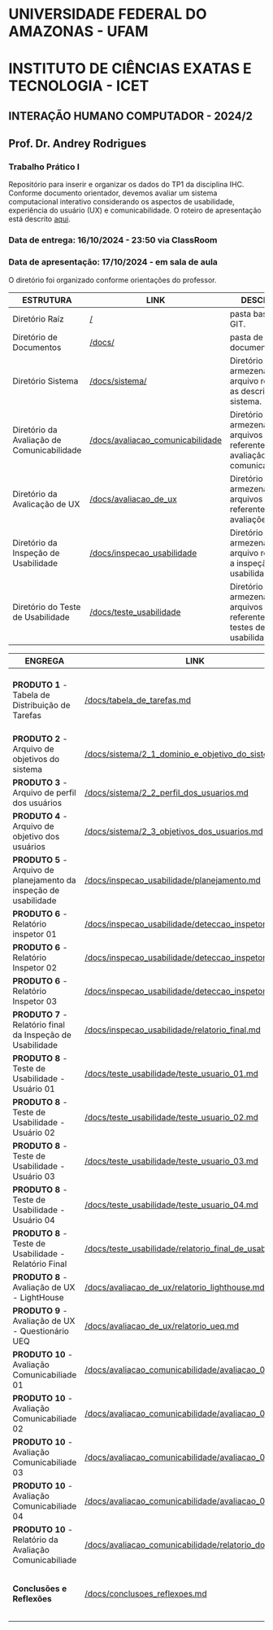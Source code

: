 # UNIVERSIDADE FEDERAL DO AMAZONAS - UFAM
# INSTITUTO DE CIÊNCIAS EXATAS E TECNOLOGIA - ICET
## INTERAÇÃO HUMANO COMPUTADOR - 2024/2
## Prof. Dr. Andrey Rodrigues
### Trabalho Prático I

Repositório para inserir e organizar os dados do TP1 da disciplina IHC.
Conforme documento orientador, devemos avaliar um sistema computacional interativo considerando os aspectos de usabilidade, 
experiência do usuário (UX) e comunicabilidade.
O roteiro de apresentação está descrito [aqui](https://github.com/alexandreggoncalves/IHC_2024_2_prof_Andrey/blob/main/docs/tp1_ihc.pdf).

### Data de entrega: 16/10/2024 - 23:50 via ClassRoom
### Data de apresentação: 17/10/2024 - em sala de aula


O diretório foi organizado conforme orientações do professor.

| **ESTRUTURA**                                    | **LINK** | **DESCRIÇÃO** |
| ---                                              | ---      | ---           |
| Diretório Raíz                                   | [/](https://github.com/alexandreggoncalves/IHC_2024_2_prof_Andrey) | pasta base no GIT. |
| Diretório de Documentos                          | [/docs/](https://github.com/alexandreggoncalves/IHC_2024_2_prof_Andrey/tree/main/docs) | pasta de documentos. |
| Diretório Sistema                                | [/docs/sistema/](https://github.com/alexandreggoncalves/IHC_2024_2_prof_Andrey/tree/main/docs/sistema) | Diretório para armezenar arquivo referente as descrições do sistema. |
| Diretório da Avaliação de Comunicabilidade       | [/docs/avaliacao_comunicabilidade](https://github.com/alexandreggoncalves/IHC_2024_2_prof_Andrey/tree/main/docs/avaliacao_comunicabilidade) | Diretório para armezenar arquivos referente a avaliação de comunicabilidade. |
| Diretório da Avalicação de UX                    | [/docs/avaliacao_de_ux](https://github.com/alexandreggoncalves/IHC_2024_2_prof_Andrey/tree/main/docs/avaliacao_de_ux) | Diretório para armezenar arquivos referente as avaliações de UX. |
| Diretório da Inspeção de Usabilidade             | [/docs/inspecao_usabilidade](https://github.com/alexandreggoncalves/IHC_2024_2_prof_Andrey/tree/main/docs/inspecao_usabilidade) | Diretório para armezenar arquivo referente a inspeção de usabilidade. |
| Diretório do Teste de Usabilidade                | [/docs/teste_usabilidade](https://github.com/alexandreggoncalves/IHC_2024_2_prof_Andrey/tree/main/docs/teste_usabilidade) | Diretório para armezenar arquivos referente aos testes de usabilidade. |

| **ENGREGA**                                                        | **LINK** | **DESCRIÇÃO** |
| ---                                                                | ---      | ---           |
| **PRODUTO 1** - Tabela de Distribuição de Tarefas                  | [/docs/tabela_de_tarefas.md](https://github.com/alexandreggoncalves/IHC_2024_2_prof_Andrey/blob/main/docs/tabela_de_tarefas.md) | Tabela que descreve o que cada integrante realizou e o tempo no trabalho TP1. |
| **PRODUTO 2** - Arquivo de objetivos do sistema                    | [/docs/sistema/2_1_dominio_e_objetivo_do_sistema.md](https://github.com/alexandreggoncalves/IHC_2024_2_prof_Andrey/blob/main/docs/sistema/2_1_dominio_e_objetivo_do_sistema.md) | Objetos do sistema. |
| **PRODUTO 3** - Arquivo de perfil dos usuários                     | [/docs/sistema/2_2_perfil_dos_usuarios.md](https://github.com/alexandreggoncalves/IHC_2024_2_prof_Andrey/blob/main/docs/sistema/2_2_perfil_dos_usuarios.md) | Perfil dos usuários que serão avaliados. |
| **PRODUTO 4** - Arquivo de objetivo dos usuários                   | [/docs/sistema/2_3_objetivos_dos_usuarios.md](https://github.com/alexandreggoncalves/IHC_2024_2_prof_Andrey/blob/main/docs/sistema/2_3_objetivos_dos_usuarios.md) | Objetivo dos usuários no avaliados. |
| **PRODUTO 5** - Arquivo de planejamento da inspeção de usabilidade | [/docs/inspecao_usabilidade/planejamento.md](https://github.com/alexandreggoncalves/IHC_2024_2_prof_Andrey/blob/main/docs/inspecao_usabilidade/planejamento.md) | Planejamento da inspeção de usabilidade. |
| **PRODUTO 6** - Relatório inspetor 01                              | [/docs/inspecao_usabilidade/deteccao_inspetor_01.md](https://github.com/alexandreggoncalves/IHC_2024_2_prof_Andrey/blob/main/docs/inspecao_usabilidade/deteccao_inspetor_01.md) | Relatório de inspeção. |
| **PRODUTO 6** - Relatório Inspetor 02                              | [/docs/inspecao_usabilidade/deteccao_inspetor_02.md](https://github.com/alexandreggoncalves/IHC_2024_2_prof_Andrey/blob/main/docs/inspecao_usabilidade/deteccao_inspetor_02.md) | Relatório de inspeção. |
| **PRODUTO 6** - Relatório Inspetor 03                              | [/docs/inspecao_usabilidade/deteccao_inspetor_03.md](https://github.com/alexandreggoncalves/IHC_2024_2_prof_Andrey/blob/main/docs/inspecao_usabilidade/deteccao_inspetor_03.md) | Relatório de inspeção. |
| **PRODUTO 7** - Relatório final da Inspeção de Usabilidade         | [/docs/inspecao_usabilidade/relatorio_final.md](https://github.com/alexandreggoncalves/IHC_2024_2_prof_Andrey/blob/main/docs/inspecao_usabilidade/relatorio_final.md) | Relatório final da Inspeção de Usabilidade. |
| **PRODUTO 8** - Teste de Usabilidade - Usuário 01                  | [/docs/teste_usabilidade/teste_usuario_01.md](https://github.com/alexandreggoncalves/IHC_2024_2_prof_Andrey/blob/main/docs/teste_usabilidade/teste_usuario_01.md) | Teste de usabilidade aplicado no usuário 01. |
| **PRODUTO 8** - Teste de Usabilidade - Usuário 02                  | [/docs/teste_usabilidade/teste_usuario_02.md](https://github.com/alexandreggoncalves/IHC_2024_2_prof_Andrey/blob/main/docs/teste_usabilidade/teste_usuario_02.md) | Teste de usabilidade aplicado no usuário 02. |
| **PRODUTO 8** - Teste de Usabilidade - Usuário 03                  | [/docs/teste_usabilidade/teste_usuario_03.md](https://github.com/alexandreggoncalves/IHC_2024_2_prof_Andrey/blob/main/docs/teste_usabilidade/teste_usuario_03.md) | Teste de usabilidade aplicado no usuário 03. |
| **PRODUTO 8** - Teste de Usabilidade - Usuário 04                  | [/docs/teste_usabilidade/teste_usuario_04.md](https://github.com/alexandreggoncalves/IHC_2024_2_prof_Andrey/blob/main/docs/teste_usabilidade/teste_usuario_04.md) | Teste de usabilidade aplicado no usuário 04. |
| **PRODUTO 8** - Teste de Usabilidade - Relatório Final             | [/docs/teste_usabilidade/relatorio_final_de_usabilidade.md](https://github.com/alexandreggoncalves/IHC_2024_2_prof_Andrey/blob/main/docs/teste_usabilidade/relatorio_final_de_usabilidade.md) | Relatório final do teste de usabilidade. |
| **PRODUTO 8** - Avaliação de UX - LightHouse                       | [/docs/avaliacao_de_ux/relatorio_lighthouse.md](https://github.com/alexandreggoncalves/IHC_2024_2_prof_Andrey/blob/main/docs/avaliacao_de_ux/relatorio_lighthouse.md) | Avaliação de UX pela ferramenta LightHouse. |
| **PRODUTO 9** - Avaliação de UX - Questionário UEQ                 | [/docs/avaliacao_de_ux/relatorio_ueq.md](https://github.com/alexandreggoncalves/IHC_2024_2_prof_Andrey/blob/main/docs/avaliacao_de_ux/relatorio_ueq.md) | Relatório da aplicação do questionário UEQ. |
| **PRODUTO 10** - Avaliação Comunicabiliade 01                      | [/docs/avaliacao_comunicabilidade/avaliacao_01.md](https://github.com/alexandreggoncalves/IHC_2024_2_prof_Andrey/blob/main/docs/avaliacao_comunicabilidade/avaliacao_01.md) | Avaliação de comunicabilidade - usuário 01. |
| **PRODUTO 10** - Avaliação Comunicabiliade 02                      | [/docs/avaliacao_comunicabilidade/avaliacao_02.md](https://github.com/alexandreggoncalves/IHC_2024_2_prof_Andrey/blob/main/docs/avaliacao_comunicabilidade/avaliacao_02.md) | Avaliação de comunicabilidade - usuário 02. |
| **PRODUTO 10** - Avaliação Comunicabiliade 03                      | [/docs/avaliacao_comunicabilidade/avaliacao_03.md](https://github.com/alexandreggoncalves/IHC_2024_2_prof_Andrey/blob/main/docs/avaliacao_comunicabilidade/avaliacao_03.md) | Avaliação de comunicabilidade - usuário 03. |
| **PRODUTO 10** - Avaliação Comunicabiliade 04                      | [/docs/avaliacao_comunicabilidade/avaliacao_04.md](https://github.com/alexandreggoncalves/IHC_2024_2_prof_Andrey/blob/main/docs/avaliacao_comunicabilidade/avaliacao_04.md) | Avaliação de comunicabilidade - usuário 04. |
| **PRODUTO 10** - Relatório da Avaliação Comunicabiliade            | [/docs/avaliacao_comunicabilidade/relatorio_do_mac.md](https://github.com/alexandreggoncalves/IHC_2024_2_prof_Andrey/blob/main/docs/avaliacao_comunicabilidade/relatorio_do_mac.md) | Relatório final da Avaliação de comunicabilidade. |
| **Conclusões e Reflexões**                                         | [/docs/conclusoes_reflexoes.md](https://github.com/alexandreggoncalves/IHC_2024_2_prof_Andrey/tree/main/docs) | Conclusões e Reflexões infividuais dos integrantes do grupo. |
